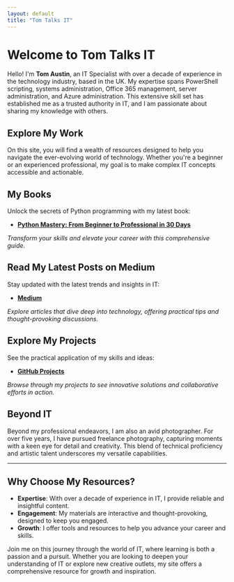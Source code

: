 ```yaml
---
layout: default
title: "Tom Talks IT"
---
```


# Welcome to Tom Talks IT

Hello! I'm **Tom Austin**, an IT Specialist with over a decade of experience in the technology industry, based in the UK. My expertise spans PowerShell scripting, systems administration, Office 365 management, server administration, and Azure administration. This extensive skill set has established me as a trusted authority in IT, and I am passionate about sharing my knowledge with others.

## **Explore My Work**

On this site, you will find a wealth of resources designed to help you navigate the ever-evolving world of technology. Whether you're a beginner or an experienced professional, my goal is to make complex IT concepts accessible and actionable.

## **My Books**

Unlock the secrets of Python programming with my latest book:

- **[Python Mastery: From Beginner to Professional in 30 Days](https://www.amazon.com/dp/B0DCL1F5J2)**

*Transform your skills and elevate your career with this comprehensive guide.*

## **Read My Latest Posts on Medium**

Stay updated with the latest trends and insights in IT:

- **[Medium](https://medium.com/@TomTalksIT)**

*Explore articles that dive deep into technology, offering practical tips and thought-provoking discussions.*

## **Explore My Projects**

See the practical application of my skills and ideas:

- **[GitHub Projects](https://github.com/tomaustin94?tab=repositories)**

*Browse through my projects to see innovative solutions and collaborative efforts in action.*

## **Beyond IT**

Beyond my professional endeavors, I am also an avid photographer. For over five years, I have pursued freelance photography, capturing moments with a keen eye for detail and creativity. This blend of technical proficiency and artistic talent underscores my versatile capabilities.

---

## **Why Choose My Resources?**

- **Expertise**: With over a decade of experience in IT, I provide reliable and insightful content.
- **Engagement**: My materials are interactive and thought-provoking, designed to keep you engaged.
- **Growth**: I offer tools and resources to help you advance your career and skills.

Join me on this journey through the world of IT, where learning is both a passion and a pursuit. Whether you are looking to deepen your understanding of IT or explore new creative outlets, my site offers a comprehensive resource for growth and inspiration.
